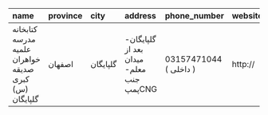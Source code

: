 | name                                                 | province   | city     | address                                 | phone_number           | website   |
|:-----------------------------------------------------|:-----------|:---------|:----------------------------------------|:-----------------------|:----------|
| کتابخانه مدرسه علمیه خواهران صدیقه کبری (س) گلپایگان | اصفهان     | گلپایگان | گلپایگان- بعد از میدان معلم- جنب پمپCNG | 03157471044 ( داخلی  ) | http://   |